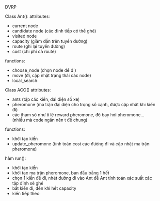 DVRP

Class Ant():
attributes:
- current node
- candidate node (các đỉnh tiếp có thể ghé)
- visited node
- capacity (giảm dần trên tuyến đường)
- route (ghi lại tuyến đường)
- cost (chi phí cả route)

functions:
- choose_node (chọn node để đi)
- move (đi, cập nhật trạng thái các node)
- local_search

Class ACO()
attributes:
- ants (tập các kiến, đại diện số xe)
- pheromone (ma trận đại diện cho trọng số cạnh, được cập nhật khi kiến đi)
- các tham só như tỉ lệ reward pheromone, độ bay hơi pheromone... (nhiều mà code ngắn nên t để chung)

functions:
- khởi tạo kiến
- update_pheromone (tính toán cost các đường đi và cập nhật ma trận pheromone)

hàm run():
- khởi tạo kiến
- khởi tạo ma trận pheromone, ban đầu bằng 1 hết
- chọn 1 kiến để đi, nhét đường đi vào Ant để Ant tính toán xác suất các tập đỉnh sẽ ghé
- bắt kiến đi, đến khi hết capacity
- kiến tiếp theo
 
 
